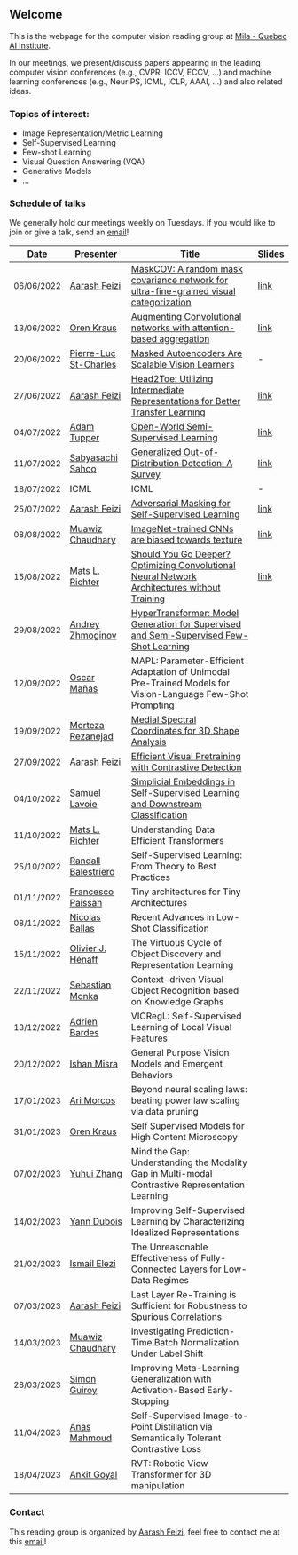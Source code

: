 ## Welcome

This is the webpage for the computer vision reading group at [Mila - Quebec AI Institute](https://mila.quebec/).

In our meetings, we present/discuss papers appearing in the leading computer vision conferences (e.g., CVPR, ICCV, ECCV, …) and machine learning conferences (e.g., NeurIPS, ICML, ICLR, AAAI, …) and also related ideas.

### Topics of interest:
 - Image Representation/Metric Learning
 - Self-Supervised Learning
 - Few-shot Learning
 - Visual Question Answering (VQA)
 - Generative Models
 - ...



### Schedule of talks

We generally hold our meetings weekly on Tuesdays. If you would like to join or give a talk, send an [email](mailto:aarash.feizi@mail.mcgill.ca)! 

| Date          | Presenter             | Title                                                                                  | Slides |
|---------------|-----------------------|----------------------------------------------------------------------------------------|--------|
| <span style="font-size:0.9em;">06/06/2022</span> | [Aarash Feizi](https://aarashfeizi.github.io/)          | [MaskCOV: A random mask covariance network for ultra-fine-grained visual categorization](https://www.sciencedirect.com/science/article/abs/pii/S0031320321002545) | [link](https://docs.google.com/presentation/d/163OAclmAgfXvf0f_f0kiGJ_hbuErWRVMC-ZyTYj7UGI/edit?usp=sharing)   |
| <span style="font-size:0.9em;">13/06/2022</span> | [Oren Kraus](https://scholar.google.ca/citations?user=FKjbtg8AAAAJ&hl=en)            | [Augmenting Convolutional networks with attention-based aggregation](https://arxiv.org/abs/2112.13692)                     | [link](/assets/slides/spatial-attention.pdf)   |
| <span style="font-size:0.9em;">20/06/2022</span> | [Pierre-Luc St-Charles](https://scholar.google.ca/citations?user=30mr9vYAAAAJ&hl=en) | [Masked Autoencoders Are Scalable Vision Learners](https://arxiv.org/abs/2111.06377??)                                       | -   |
| <span style="font-size:0.9em;">27/06/2022</span> | [Aarash Feizi](https://aarashfeizi.github.io/)          | [Head2Toe: Utilizing Intermediate Representations for Better Transfer Learning](https://arxiv.org/abs/2201.03529)          | [link](https://docs.google.com/presentation/d/1F58uAriMnIGHAZPRuOjTcU8Ai9LGXSepFL_PLvIkoOw/edit?usp=sharing)   |
| <span style="font-size:0.9em;">04/07/2022</span> | [Adam Tupper](https://www.adamtupper.nz/)           | [Open-World Semi-Supervised Learning](https://arxiv.org/abs/2102.03526)                                                    | [link](https://docs.google.com/presentation/d/17_4ORFY5tIKGytGTYwLvrF3bs38d-1qehzlzU0ZLZBs/edit?usp=sharing)   |
| <span style="font-size:0.9em;">11/07/2022</span> | [Sabyasachi Sahoo](https://sabyasachis.github.io/)      | [Generalized Out-of-Distribution Detection: A Survey](https://arxiv.org/abs/2110.11334)                                    | [link](https://docs.google.com/presentation/d/16kk_nqtkBoKbdz5mlqwJeDS6X2UgvH96X3qZQRIcgb0/edit?usp=sharing)   |
| <span style="font-size:0.9em;">18/07/2022</span> | ICML                  | ICML                                                                                   |    -    |
| <span style="font-size:0.9em;">25/07/2022</span> | [Aarash Feizi](https://aarashfeizi.github.io/)          | [Adversarial Masking for Self-Supervised Learning](https://arxiv.org/abs/2201.13100)                                       |  [link](https://docs.google.com/presentation/d/1vwmDGrJl29jzNtR3ilqMAmEIgxpeD_32dDO8t3lkex0/edit?usp=sharing)  |
| <span style="font-size:0.9em;">08/08/2022</span> | [Muawiz Chaudhary](https://scholar.google.com/citations?user=4Z8ePskAAAAJ&hl=en)      |   [ImageNet-trained CNNs are biased towards texture](https://arxiv.org/abs/1811.12231) |    [link](https://docs.google.com/presentation/d/1nbrKvBKx_0d2f0yjpYSbtlgYPqhSv45E5Rc81SqBdP8/edit#slide=id.p)  |
| <span style="font-size:0.9em;">15/08/2022</span> | [Mats L. Richter](https://www.linkedin.com/in/dr-mats-l-richter-879609154/)           |   [Should You Go Deeper? Optimizing Convolutional Neural Network Architectures without Training](https://arxiv.org/abs/2106.12307)                  |           [link](https://docs.google.com/presentation/d/1EqfA8hxFWZUI38xgzcuFrAVPTwdcZnyVjfzVeI09RHI/edit?usp=sharing)                   |
| <span style="font-size:0.9em;">29/08/2022</span> | [Andrey Zhmoginov](http://azhmogin.github.io/)           |   [HyperTransformer: Model Generation for Supervised and Semi-Supervised Few-Shot Learning](https://proceedings.mlr.press/v162/zhmoginov22a/zhmoginov22a.pdf)                  |                              |
| <span style="font-size:0.9em;">12/09/2022</span> | [Oscar Mañas](https://oscmansan.github.io/)           |    MAPL: Parameter-Efficient Adaptation of Unimodal Pre-Trained Models for Vision-Language Few-Shot Prompting       |                              |
| <span style="font-size:0.9em;">19/09/2022</span> | [Morteza Rezanejad](https://mrezanejad.github.io/)           |      [Medial Spectral Coordinates for 3D Shape Analysis](https://arxiv.org/pdf/2111.13295.pdf)   |                              |
| <span style="font-size:0.9em;">27/09/2022</span> | [Aarash Feizi](https://aarashfeizi.github.io/)           |      [Efficient Visual Pretraining with Contrastive Detection](https://arxiv.org/pdf/2103.10957.pdf)   |                              |
| <span style="font-size:0.9em;">04/10/2022</span> | [Samuel Lavoie](https://mila.quebec/en/person/samuel-lavoie/)           |      [Simplicial Embeddings in Self-Supervised Learning and Downstream Classification](https://arxiv.org/pdf/2204.00616.pdf)   |                              |
| <span style="font-size:0.9em;">11/10/2022</span> | [Mats L. Richter](https://www.linkedin.com/in/dr-mats-l-richter-879609154/)           |   Understanding Data Efficient Transformers      |                              |
| <span style="font-size:0.9em;">25/10/2022</span> | [Randall Balestriero](https://randallbalestriero.github.io/)           |     Self-Supervised Learning: From Theory to Best Practices    |                              |
| <span style="font-size:0.9em;">01/11/2022</span> | [Francesco Paissan](https://francescopaissan.it/)           |     Tiny architectures for Tiny Architectures    |                              |
| <span style="font-size:0.9em;">08/11/2022</span> | [Nicolas Ballas](https://www.linkedin.com/in/nicolas-ballas-a188583/)           |     Recent Advances in Low-Shot Classification    |                              |
| <span style="font-size:0.9em;">15/11/2022</span> | [Olivier J. Hénaff](https://www.olivierhenaff.com/)           |     The Virtuous Cycle of Object Discovery and Representation Learning    |                              |
| <span style="font-size:0.9em;">22/11/2022</span> | [Sebastian Monka](https://scholar.google.de/citations?user=fngLmHgAAAAJ&hl=de&oi=ao)           |     Context-driven Visual Object Recognition based on Knowledge Graphs    |                              |
| <span style="font-size:0.9em;">13/12/2022</span> | [Adrien Bardes](https://scholar.google.com/citations?user=SvRU8F8AAAAJ&hl=en)           |     VICRegL: Self-Supervised Learning of Local Visual Features    |                              |
| <span style="font-size:0.9em;">20/12/2022</span> | [Ishan Misra](https://imisra.github.io/)           |     General Purpose Vision Models and Emergent Behaviors    |                              |
| <span style="font-size:0.9em;">17/01/2023</span> | [Ari Morcos](http://www.arimorcos.com/)           |     Beyond neural scaling laws: beating power law scaling via data pruning    |                              |
| <span style="font-size:0.9em;">31/01/2023</span> | [Oren Kraus](https://scholar.google.ca/citations?user=FKjbtg8AAAAJ&hl=en)           |     Self Supervised Models for High Content Microscopy    |                              |
| <span style="font-size:0.9em;">07/02/2023</span> | [Yuhui Zhang](https://cs.stanford.edu/~yuhuiz/)           |     Mind the Gap: Understanding the Modality Gap in Multi-modal Contrastive Representation Learning    |                              |
| <span style="font-size:0.9em;">14/02/2023</span> | [Yann Dubois](https://yanndubs.github.io/)           |     Improving Self-Supervised Learning by Characterizing Idealized Representations    |                              |
| <span style="font-size:0.9em;">21/02/2023</span> | [Ismail Elezi](https://scholar.google.com/citations?user=tpaCLrsAAAAJ&hl=en)           |     The Unreasonable Effectiveness of Fully-Connected Layers for Low-Data Regimes    |                              |
| <span style="font-size:0.9em;">07/03/2023</span> | [Aarash Feizi](https://aarashfeizi.github.io/)           |     Last Layer Re-Training is Sufficient for Robustness to Spurious Correlations   |                              |
| <span style="font-size:0.9em;">14/03/2023</span> | [Muawiz Chaudhary](https://scholar.google.com/citations?user=4Z8ePskAAAAJ&hl=en)           |     Investigating Prediction-Time Batch Normalization Under Label Shift   |                              |
| <span style="font-size:0.9em;">28/03/2023</span> | [Simon Guiroy](https://simonguiroy.github.io/)           |     Improving Meta-Learning Generalization with Activation-Based Early-Stopping   |                              |
| <span style="font-size:0.9em;">11/04/2023</span> | [Anas Mahmoud](https://www.linkedin.com/in/anasmahmoud/)           |     Self-Supervised Image-to-Point Distillation via Semantically Tolerant Contrastive Loss   |                              |
| <span style="font-size:0.9em;">18/04/2023</span> | [Ankit Goyal](https://imankgoyal.github.io/)           |     RVT: Robotic View Transformer for 3D manipulation   |                              |

<!-- | <span style="font-size:0.9em;">19/09/2022</span> | [Vikram Voleti](https://voletiv.github.io/)           |     Tutorial on Score-Based Diffusion Models   |                              | -->



### Contact

This reading group is organized by [Aarash Feizi](https://aarashfeizi.github.io/), feel free to contact me at this [email](mailto:aarash.feizi@mail.mcgill.ca)!

[comment]: <> (```markdown)

[comment]: <> (Syntax highlighted code block)

[comment]: <> (# Header 1)

[comment]: <> (## Header 2)

[comment]: <> (### Header 3)

[comment]: <> (- Bulleted)

[comment]: <> (- List)

[comment]: <> (1. Numbered)

[comment]: <> (2. List)

[comment]: <> (**Bold** and _Italic_ and `Code` text)

[comment]: <> ([Link]&#40;url&#41; and ![Image]&#40;src&#41;)

[comment]: <> (```)

[comment]: <> (For more details see [Basic writing and formatting syntax]&#40;https://docs.github.com/en/github/writing-on-github/getting-started-with-writing-and-formatting-on-github/basic-writing-and-formatting-syntax&#41;.)

[comment]: <> (### Jekyll Themes)

[comment]: <> (Your Pages site will use the layout and styles from the Jekyll theme you have selected in your [repository settings]&#40;https://github.com/Mila-Vision-RG/mila-vision-rg.github.io/settings/pages&#41;. The name of this theme is saved in the Jekyll `_config.yml` configuration file.)

[comment]: <> (### Support or Contact)

[comment]: <> (Having trouble with Pages? Check out our [documentation]&#40;https://docs.github.com/categories/github-pages-basics/&#41; or [contact support]&#40;https://support.github.com/contact&#41; and we’ll help you sort it out.)
